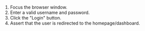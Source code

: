 1. Focus the browser window.
2. Enter a valid username and password.
3. Click the "Login" button.
4. Assert that the user is redirected to the homepage/dashboard.